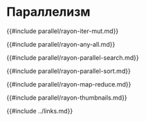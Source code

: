 # Параллелизм

{{#include parallel/rayon-iter-mut.md}}

{{#include parallel/rayon-any-all.md}}

{{#include parallel/rayon-parallel-search.md}}

{{#include parallel/rayon-parallel-sort.md}}

{{#include parallel/rayon-map-reduce.md}}

{{#include parallel/rayon-thumbnails.md}}

{{#include ../links.md}}
